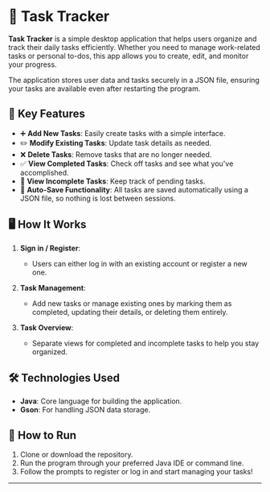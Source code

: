 
# 📝 Task Tracker

**Task Tracker** is a simple desktop application that helps users organize and track their daily tasks efficiently. Whether you need to manage work-related tasks or personal to-dos, this app allows you to create, edit, and monitor your progress. 

The application stores user data and tasks securely in a JSON file, ensuring your tasks are available even after restarting the program.

## 🌟 Key Features

- ➕ **Add New Tasks**: Easily create tasks with a simple interface.
- ✏️ **Modify Existing Tasks**: Update task details as needed.
- ❌ **Delete Tasks**: Remove tasks that are no longer needed.
- ✅ **View Completed Tasks**: Check off tasks and see what you've accomplished.
- 🚫 **View Incomplete Tasks**: Keep track of pending tasks.
- 💾 **Auto-Save Functionality**: All tasks are saved automatically using a JSON file, so nothing is lost between sessions.
  
## 🖥️ How It Works

1. **Sign in / Register**:  
   - Users can either log in with an existing account or register a new one.
  
2. **Task Management**:  
   - Add new tasks or manage existing ones by marking them as completed, updating their details, or deleting them entirely.
   
3. **Task Overview**:  
   - Separate views for completed and incomplete tasks to help you stay organized.

## 🛠️ Technologies Used

- **Java**: Core language for building the application.
- **Gson**: For handling JSON data storage.
  
## 🚀 How to Run

1. Clone or download the repository.
2. Run the program through your preferred Java IDE or command line.
3. Follow the prompts to register or log in and start managing your tasks!

---
